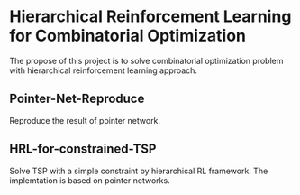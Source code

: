 # Hierarchical Reinforcement Learning for Combinatorial Optimization

The propose of this project is to solve combinatorial optimization problem with hierarchical reinforcement learning approach.

## Pointer-Net-Reproduce
Reproduce the result of pointer network.

## HRL-for-constrained-TSP
Solve TSP with a simple constraint by hierarchical RL framework. The implemtation is based on pointer networks.